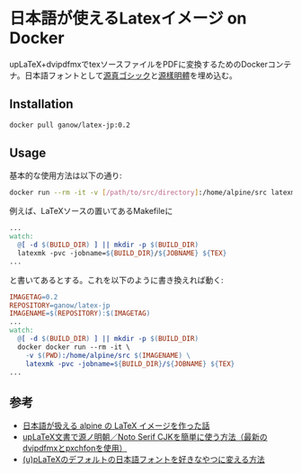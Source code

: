 日本語が使えるLatexイメージ on Docker
===

upLaTeX+dvipdfmxでtexソースファイルをPDFに変換するためのDockerコンテナ。日本語フォントとして[源真ゴシック](http://jikasei.me/font/genshin/)と[源樣明體](https://github.com/ButTaiwan/genyo-font)を埋め込む。

## Installation

```bash
docker pull ganow/latex-jp:0.2
```

## Usage

基本的な使用方法は以下の通り:

```bash
docker run --rm -it -v [/path/to/src/directory]:/home/alpine/src latexmk [filename].tex
```

例えば、LaTeXソースの置いてあるMakefileに

```Makefile
...
watch:
  @[ -d $(BUILD_DIR) ] || mkdir -p $(BUILD_DIR)
  latexmk -pvc -jobname=${BUILD_DIR}/${JOBNAME} ${TEX}
...
```

と書いてあるとする。これを以下のように書き換えれば動く:

```Makefile
IMAGETAG=0.2
REPOSITORY=ganow/latex-jp
IMAGENAME=$(REPOSITORY):$(IMAGETAG)
...
watch:
  @[ -d $(BUILD_DIR) ] || mkdir -p $(BUILD_DIR)
  docker docker run --rm -it \
    -v $(PWD):/home/alpine/src $(IMAGENAME) \
    latexmk -pvc -jobname=${BUILD_DIR}/${JOBNAME} ${TEX}
...
```

## 参考

- [日本語が扱える alpine の LaTeX イメージを作った話](http://3846masa.hatenablog.jp/entry/2017/02/08/215920)
- [upLaTeX文書で源ノ明朝／Noto Serif CJKを簡単に使う方法（最新のdvipdfmxとpxchfonを使用）](https://qiita.com/zr_tex8r/items/9dfeafecca2d091abd02)
- [(u)pLaTeXのデフォルトの日本語フォントを好きなやつに変える方法](https://qiita.com/zr_tex8r/items/15ec2848371ec19d45ed)
